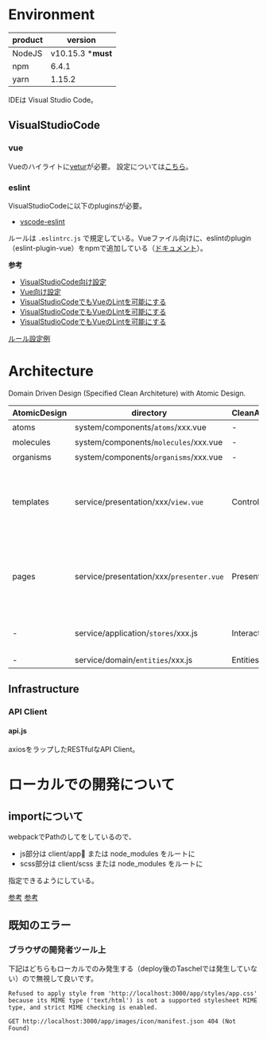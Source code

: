 
# Environment

| product   | version               |
|-----------|-----------------------|
| NodeJS    | v10.15.3 ***must**    | 
| npm       | 6.4.1                 |
| yarn      | 1.15.2                |

IDEは Visual Studio Code。

## VisualStudioCode

### vue
Vueのハイライトに[vetur](https://marketplace.visualstudio.com/items?itemName=octref.vetur)が必要。
設定については[こちら](https://vuejs.github.io/vetur/linting-error.html#error-checking)。

### eslint

VisualStudioCodeに以下のpluginsが必要。
- [vscode-eslint](https://marketplace.visualstudio.com/items?itemName=dbaeumer.vscode-eslint)

ルールは `.eslintrc.js` で規定している。Vueファイル向けに、eslintのplugin（eslint-plugin-vue）をnpmで追加している（[ドキュメント](https://eslint.vuejs.org/user-guide/)）。

**参考**
- [VisualStudioCode向け設定](https://www.haneca.net/visual-studio-code-eslint-auto-format-setup/)
- [Vue向け設定](https://qiita.com/sympe/items/f6473c45d45c7be271e5)
- [VisualStudioCodeでもVueのLintを可能にする](https://qiita.com/taqm/items/316e7fe51ad9d9a21244)
- [VisualStudioCodeでもVueのLintを可能にする](https://qiita.com/neuwell/items/27ea4efee9f67b33e053)
- [VisualStudioCodeでもVueのLintを可能にする](https://qiita.com/fukasawah/items/cfff8957f3956850dc7e)


[ルール設定例](https://qiita.com/khsk/items/0f200fc3a4a3542efa90)

# Architecture

Domain Driven Design (Specified Clean Architeture) with Atomic Design.

| AtomicDesign	| directory									| CleanArchitecture	| Vue/Vuex      |                                                                                       |
|---------------|-------------------------------------------|-------------------|---------------|---------------------------------------------------------------------------------------|
| atoms			| system/components/`atoms`/xxx.vue			| -					| VueComponent  | vuex禁止												                                |
| molecules		| system/components/`molecules`/xxx.vue		| -					| VueComponent  | vuex禁止												                                |
| organisms		| system/components/`organisms`/xxx.vue		| -					| VueComponent  | vuex禁止												                                |
| templates		| service/presentation/xxx/`view.vue`		| Controllers		| VueComponent  | ユーザからの入力をPresenterに渡す。vuexはgetterは呼んで良い（action/mutationは禁止）          |
| pages 		| service/presentation/xxx/`presenter.vue`	| Presenters		| VueComponent  | Usecaseの結果をViewに反映する。action（mutation）を呼んで良い。router.jsでRoutingする対象。   |
| -				| service/application/`stores`/xxx.js		| Interactors		| Store         | Usecaseを実現する。ApplicationService。					                              |
| -				| service/domain/`entities`/xxx.js			| Entities			| -             | DomainModel。											                                |


## Infrastructure

### API Client

#### api.js
axiosをラップしたRESTfulなAPI Client。


# ローカルでの開発について

## importについて

webpackでPathのしてをしているので、
- js部分は client/app または node_modules をルートに
- scss部分は client/scss または node_modules をルートに

指定できるようにしている。

[参考](https://zukucode.com/2017/04/webpack-absolute-path.html)
[参考](https://befool.co.jp/blog/8823-scholar/react-webpack-path-resolver/)



## 既知のエラー

### ブラウザの開発者ツール上

下記はどちらもローカルでのみ発生する（deploy後のTaschelでは発生していない）ので無視して良いです。

```
Refused to apply style from 'http://localhost:3000/app/styles/app.css' because its MIME type ('text/html') is not a supported stylesheet MIME type, and strict MIME checking is enabled.
```

```
GET http://localhost:3000/app/images/icon/manifest.json 404 (Not Found)
```